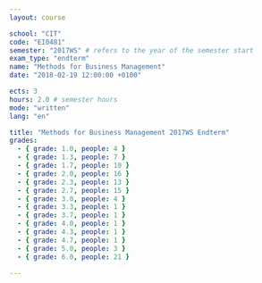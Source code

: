 ```yaml
---
layout: course

school: "CIT"
code: "EI0481"
semester: "2017WS" # refers to the year of the semester start
exam_type: "endterm"
name: "Methods for Business Management"
date: "2018-02-19 12:00:00 +0100"

ects: 3
hours: 2.0 # semester hours
mode: "written"
lang: "en"

title: "Methods for Business Management 2017WS Endterm"
grades:
  - { grade: 1.0, people: 4 }
  - { grade: 1.3, people: 7 }
  - { grade: 1.7, people: 10 }
  - { grade: 2.0, people: 16 }
  - { grade: 2.3, people: 13 }
  - { grade: 2.7, people: 15 }
  - { grade: 3.0, people: 4 }
  - { grade: 3.3, people: 1 }
  - { grade: 3.7, people: 1 }
  - { grade: 4.0, people: 1 }
  - { grade: 4.3, people: 1 }
  - { grade: 4.7, people: 1 }
  - { grade: 5.0, people: 3 }
  - { grade: 6.0, people: 21 }

---
```



